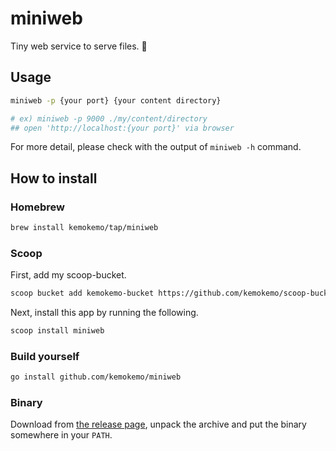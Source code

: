 # miniweb

Tiny web service to serve files. :tada:

## Usage

```sh
miniweb -p {your port} {your content directory}

# ex) miniweb -p 9000 ./my/content/directory
## open 'http://localhost:{your port}' via browser
```

For more detail, please check with the output of `miniweb -h` command.

## How to install

### Homebrew

```sh
brew install kemokemo/tap/miniweb
```

### Scoop

First, add my scoop-bucket.

```sh
scoop bucket add kemokemo-bucket https://github.com/kemokemo/scoop-bucket.git
```

Next, install this app by running the following.

```sh
scoop install miniweb
```

### Build yourself

```sh
go install github.com/kemokemo/miniweb
```

### Binary

Download from [the release page](https://github.com/kemokemo/miniweb/releases/latest), unpack the archive and put the binary somewhere in your `PATH`.
